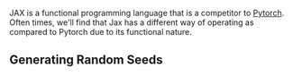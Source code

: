 JAX is a functional programming language that is a competitor to [Pytorch](Pytorch.md). Often times, we'll find that Jax has a different way of operating as compared to Pytorch due to its functional nature.

## Generating Random Seeds


